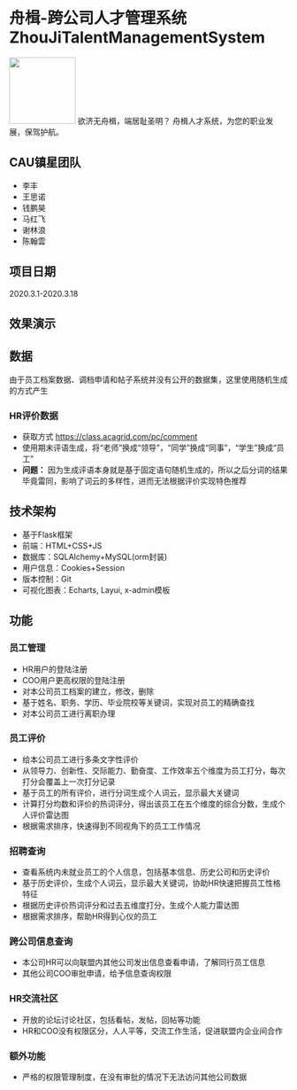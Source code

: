 #  舟楫-跨公司人才管理系统 ZhouJiTalentManagementSystem
<img src="https://github.com/Mr-strlen/ZhouJiTalentManagementSystem/blob/main/logo.png" width="120">
欲济无舟楫，端居耻圣明？  
舟楫人才系统，为您的职业发展，保驾护航。

## CAU镇星团队
- 李丰
- 王思诺
- 钱鹏昊
- 马红飞
- 谢林浪
- 陈翰雲

## 项目日期
2020.3.1-2020.3.18

## 效果演示

## 数据
由于员工档案数据、调档申请和帖子系统并没有公开的数据集，这里使用随机生成的方式产生
### HR评价数据
- 获取方式 https://class.acagrid.com/pc/comment
- 使用期末评语生成，将“老师”换成“领导”，“同学”换成“同事”，“学生”换成“员工”
- **问题：** 因为生成评语本身就是基于固定语句随机生成的，所以之后分词的结果毕竟雷同，影响了词云的多样性，进而无法根据评价实现特色推荐

## 技术架构

- 基于Flask框架
- 前端：HTML+CSS+JS 
- 数据库：SQLAlchemy+MySQL(orm封装)
- 用户信息：Cookies+Session
- 版本控制：Git
- 可视化图表：Echarts, Layui, x-admin模板

## 功能

### 员工管理

- HR用户的登陆注册
- COO用户更高权限的登陆注册
- 对本公司员工档案的建立，修改，删除
- 基于姓名、职务、学历、毕业院校等关键词，实现对员工的精确查找
- 对本公司员工进行离职办理


### 员工评价

- 给本公司员工进行多条文字性评价
- 从领导力、创新性、交际能力、勤奋度、工作效率五个维度为员工打分，每次打分会覆盖上一次打分记录
- 基于员工的所有评价，进行分词生成个人词云，显示最大关键词
- 计算打分均数和评价的热词评分，得出该员工在五个维度的综合分数，生成个人评价雷达图
- 根据需求排序，快速得到不同视角下的员工工作情况

### 招聘查询

- 查看系统内未就业员工的个人信息，包括基本信息、历史公司和历史评价
- 基于历史评价，生成个人词云，显示最大关键词，协助HR快速把握员工性格特征
- 根据历史评价热词评分和过去五维度打分，生成个人能力雷达图
- 根据需求排序，帮助HR得到心仪的员工

### 跨公司信息查询

- 本公司HR可以向联盟内其他公司发出信息查看申请，了解同行员工信息
- 其他公司COO审批申请，给予信息查询权限

### HR交流社区

- 开放的论坛讨论社区，包括看帖，发帖，回帖等功能
- HR和COO没有权限区分，人人平等，交流工作生活，促进联盟内企业间合作

### 额外功能
- 严格的权限管理制度，在没有审批的情况下无法访问其他公司数据

